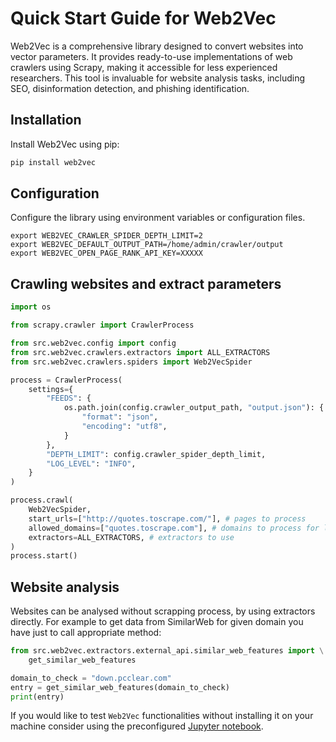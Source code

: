 # Quick Start Guide for Web2Vec

Web2Vec is a comprehensive library designed to convert websites into vector parameters. It provides ready-to-use implementations of web crawlers using Scrapy, making it accessible for less experienced researchers. This tool is invaluable for website analysis tasks, including SEO, disinformation detection, and phishing identification.

## Installation

Install Web2Vec using pip:

```bash
pip install web2vec
```
## Configuration
Configure the library using environment variables or configuration files.
```shell
export WEB2VEC_CRAWLER_SPIDER_DEPTH_LIMIT=2
export WEB2VEC_DEFAULT_OUTPUT_PATH=/home/admin/crawler/output
export WEB2VEC_OPEN_PAGE_RANK_API_KEY=XXXXX
```
## Crawling websites and extract parameters

```python
import os

from scrapy.crawler import CrawlerProcess

from src.web2vec.config import config
from src.web2vec.crawlers.extractors import ALL_EXTRACTORS
from src.web2vec.crawlers.spiders import Web2VecSpider

process = CrawlerProcess(
    settings={
        "FEEDS": {
            os.path.join(config.crawler_output_path, "output.json"): {
                "format": "json",
                "encoding": "utf8",
            }
        },
        "DEPTH_LIMIT": config.crawler_spider_depth_limit,
        "LOG_LEVEL": "INFO",
    }
)

process.crawl(
    Web2VecSpider,
    start_urls=["http://quotes.toscrape.com/"], # pages to process
    allowed_domains=["quotes.toscrape.com"], # domains to process for links
    extractors=ALL_EXTRACTORS, # extractors to use
)
process.start()
```

## Website analysis
Websites can be analysed without scrapping process, by using extractors directly. For example to get data from SimilarWeb for given domain you have just to call appropriate method:

```python
from src.web2vec.extractors.external_api.similar_web_features import \
    get_similar_web_features

domain_to_check = "down.pcclear.com"
entry = get_similar_web_features(domain_to_check)
print(entry)
```

If you would like to test ``Web2Vec`` functionalities without installing it on your machine consider using the preconfigured [Jupyter notebook](web2vec.ipynb).
